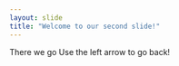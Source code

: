 ```yaml
---
layout: slide
title: "Welcome to our second slide!"
---
```

There we go
Use the left arrow to go back!
